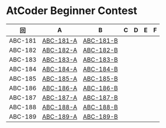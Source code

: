 # AtCoder Beginner Contest

| 回 | A | B | C | D | E | F |
|:---:|:---:|:---:|:---:|:---:|:---:|:---:|
| ABC-181 | [ABC-181-A](ABC-181-A.py) | [ABC-181-B](ABC-181-B.py) |  |  |  |  |
| ABC-182 | [ABC-182-A](ABC-182-A.py) | [ABC-182-B](ABC-182-B.py) |  |  |  |  |
| ABC-183 | [ABC-183-A](ABC-183-A.py) | [ABC-183-B](ABC-183-B.py) |  |  |  |  |
| ABC-184 | [ABC-184-A](ABC-184-A.py) | [ABC-184-B](ABC-184-B.py) |  |  |  |  |
| ABC-185 | [ABC-185-A](ABC-185-A.py) | [ABC-185-B](ABC-185-B.py) |  |  |  |  |
| ABC-186 | [ABC-186-A](ABC-186-A.py) | [ABC-186-B](ABC-186-B.py) |  |  |  |  |
| ABC-187 | [ABC-187-A](ABC-187-A.py) | [ABC-187-B](ABC-187-B.py) |  |  |  |  |
| ABC-188 | [ABC-188-A](ABC-188-A.py) | [ABC-188-B](ABC-188-B.py) |  |  |  |  |
| ABC-189 | [ABC-189-A](ABC-189-A.py) | [ABC-189-B](ABC-189-B.py) |  |  |  |  |
